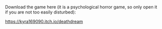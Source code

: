 Download the game here (it is a psychological horror game, so only open it if you are not too easily disturbed):

https://kyra169090.itch.io/deathdream
